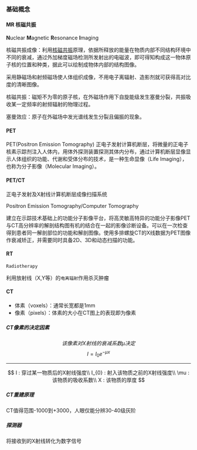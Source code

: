 ### 基础概念

#### MR 核磁共振

**N**uclear **M**agnetic **R**esonance **I**maging

核磁共振成像：利用[核磁共振](https://baike.baidu.com/item/核磁共振)原理，依据所释放的能量在物质内部不同结构环境中不同的衰减，通过外加梯度磁场检测所发射出的电磁波，即可得知构成这一物体原子核的位置和种类，据此可以绘制成物体内部的结构图像。

采用静磁场和射频磁场使人体组织成像，不用电子离辐射、造影剂就可获得高对比度的清晰图像。

核磁共振：磁矩不为零的原子核，在外磁场作用下自旋能级发生塞曼分裂，共振吸收某一定频率的射频辐射的物理过程。

塞曼效应：原子在外磁场中发光谱线发生分裂且偏振的现象。

#### PET

PET(Positron Emission Tomography) 正电子发射计算机断层，将微量的正电子核素示踪剂注入人体内，用体外探测装置探测其体内分布，通过计算机断层显像显示人体组织的功能、代谢和受体分布的技术，是一种生命显像（Life Imaging），也称为分子影像（Molecular Imaging）。



#### PET/CT

正电子发射及X射线计算机断层成像扫描系统

Positron Emission Tomography/Computer Tomography

建立在示踪技术基础上的功能分子影像平台，将高灵敏高特异的功能分子影像PET与CT高分辨率的解剖结构图有机的结合在一起的影像诊断设备。可以在一次检查得到患者同一解剖部位的功能和解剖图像。使用多排螺旋CT的X线数据为PET图像作衰减矫正，并需要同时具备2D、3D和动态扫描的功能。



#### RT

`Radiotherapy`

利用放射线（X,Y等）的`电离辐射`作用杀灭肿瘤



#### CT

- 体素（voxels）：通常长宽都是1mm
- 像素（pixels）：体素的大小在CT图上的表现即为像素



##### CT像素的决定因素

$$
该像素对X射线的衰减系数\mu 决定
$$
$$
I=I_{0}e{_{}}^{-\mu x}
$$

---

$$
I : 穿过某一物质后的X射线强度\\
I_{0} : 射入该物质之前的X射线强度\\
\mu : 该物质的吸收系数\\
X : 该物质的厚度
$$



##### CT重建原理

CT值得范围-1000到+3000，人眼仅能分辨30-40级灰阶



##### 探测器

将接收到的X射线转化为数字信号